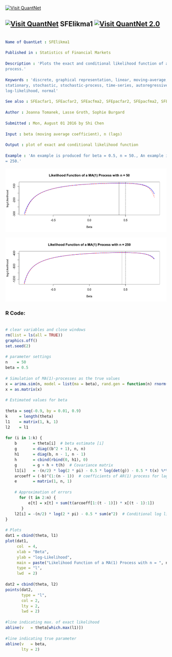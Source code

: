 
[<img src="https://github.com/QuantLet/Styleguide-and-FAQ/blob/master/pictures/banner.png" width="888" alt="Visit QuantNet">](http://quantlet.de/)

## [<img src="https://github.com/QuantLet/Styleguide-and-FAQ/blob/master/pictures/qloqo.png" alt="Visit QuantNet">](http://quantlet.de/) **SFElikma1** [<img src="https://github.com/QuantLet/Styleguide-and-FAQ/blob/master/pictures/QN2.png" width="60" alt="Visit QuantNet 2.0">](http://quantlet.de/)

```yaml

Name of QuantLet : SFElikma1

Published in : Statistics of Financial Markets

Description : 'Plots the exact and conditional likelihood function of an MA(1) (moving average)
process.'

Keywords : 'discrete, graphical representation, linear, moving-average, plot, process, simulation,
stationary, stochastic, stochastic-process, time-series, autoregressive, likelihood,
log-likelihood, normal'

See also : SFEacfar1, SFEacfar2, SFEacfma2, SFEpacfar2, SFEpacfma2, SFElikgarch, SFElikarch1

Author : Joanna Tomanek, Lasse Groth, Sophie Burgard

Submitted : Mon, August 01 2016 by Shi Chen

Input : beta (moving average coefficient), n (lags)

Output : plot of exact and conditional likelihood function

Example : 'An example is produced for beta = 0.5, n = 50., An example is produced for beta = 0.5, n
= 250.'

```

![Picture1](SFElikma1-1.png)

![Picture2](SFElikma1-2.png)


### R Code:
```r

# clear variables and close windows
rm(list = ls(all = TRUE))
graphics.off()
set.seed(2)

# parameter settings
n    = 50
beta = 0.5

# Simulation of MA(1)-processes as the true values
x = arima.sim(n, model = list(ma = beta), rand.gen = function(n) rnorm(n, 0, 1))
x = as.matrix(x)

# Estimated values for beta

theta = seq(-0.9, by = 0.01, 0.9)
k     = length(theta)
l1    = matrix(1, k, 1)
l2    = l1

for (i in 1:k) {
    b       = theta[i]  # beta estimate [i]
    g       = diag((b^2 + 1), n, n)
    h1      = diag(b, n - 1, n - 1)
    h       = cbind(rbind(0, h1), 0)
    g       = g + h + t(h)  # Covariance matrix
    l1[i]   = -(n/2) * log(2 * pi) - 0.5 * log(det(g)) - 0.5 * t(x) %*% solve(g) %*% x  # exact Log likelihood 
    arcoeff = (-b)^(1:(n - 1))  # coefficients of AR(1) process for lag=2:10
    e       = matrix(1, n, 1)
    
    # Approximation of errors
      for (t in 2:n) {
          e[t] = x[t] + sum(t(arcoeff[1:(t - 1)]) * x[(t - 1):1])
       }
    l2[i] = -(n/2) * log(2 * pi) - 0.5 * sum(e^2)  # Conditional log likelihood
}

# Plots
dat1 = cbind(theta, l1)
plot(dat1, 
     col  = 4, 
     xlab = "Beta", 
     ylab = "log-Likelihood", 
     main = paste("Likelihood Function of a MA(1) Process with n = ", n, sep=""), 
     type = "l", 
     lwd  = 2)

dat2 = cbind(theta, l2)
points(dat2, 
       type = "l", 
       col = 2, 
       lty = 2, 
       lwd = 2)

#line indicating max. of exact likelihood
abline(v   = theta[which.max(l1)])

#line indicating true parameter
abline(v   = beta, 
       lty = 2)


```
